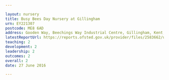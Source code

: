```yaml
---

layout: nursery
title: Busy Bees Day Nursery at Gillingham
urn: EY221307
postcode: ME8 6AD
address: Gooden Way, Beechings Way Industrial Centre, Gillingham, Kent, ME8 6AD
latestReportUrl: https://reports.ofsted.gov.uk/provider/files/2583662/urn/EY221307.pdf
teaching: 2
development: 2
leadership: 2
outcomes: 2
overall: 2
date: 27 June 2016

---
```

